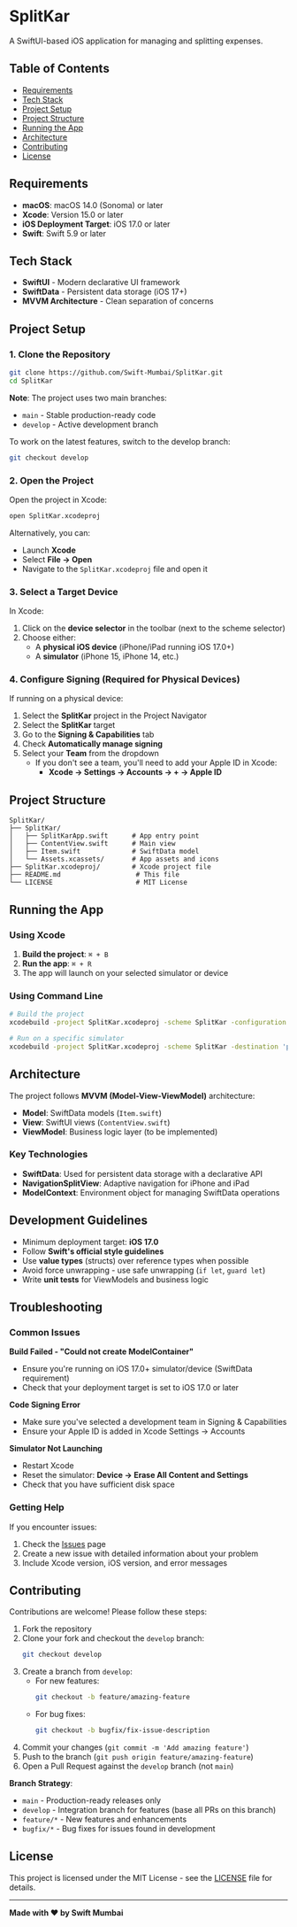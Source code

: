 # SplitKar

A SwiftUI-based iOS application for managing and splitting expenses.

## Table of Contents
- [Requirements](#requirements)
- [Tech Stack](#tech-stack)
- [Project Setup](#project-setup)
- [Project Structure](#project-structure)
- [Running the App](#running-the-app)
- [Architecture](#architecture)
- [Contributing](#contributing)
- [License](#license)

## Requirements

- **macOS**: macOS 14.0 (Sonoma) or later
- **Xcode**: Version 15.0 or later
- **iOS Deployment Target**: iOS 17.0 or later
- **Swift**: Swift 5.9 or later

## Tech Stack

- **SwiftUI** - Modern declarative UI framework
- **SwiftData** - Persistent data storage (iOS 17+)
- **MVVM Architecture** - Clean separation of concerns

## Project Setup

### 1. Clone the Repository

```bash
git clone https://github.com/Swift-Mumbai/SplitKar.git
cd SplitKar
```

**Note**: The project uses two main branches:
- `main` - Stable production-ready code
- `develop` - Active development branch

To work on the latest features, switch to the develop branch:

```bash
git checkout develop
```

### 2. Open the Project

Open the project in Xcode:

```bash
open SplitKar.xcodeproj
```

Alternatively, you can:
- Launch **Xcode**
- Select **File → Open**
- Navigate to the `SplitKar.xcodeproj` file and open it

### 3. Select a Target Device

In Xcode:
1. Click on the **device selector** in the toolbar (next to the scheme selector)
2. Choose either:
   - A **physical iOS device** (iPhone/iPad running iOS 17.0+)
   - A **simulator** (iPhone 15, iPhone 14, etc.)

### 4. Configure Signing (Required for Physical Devices)

If running on a physical device:

1. Select the **SplitKar** project in the Project Navigator
2. Select the **SplitKar** target
3. Go to the **Signing & Capabilities** tab
4. Check **Automatically manage signing**
5. Select your **Team** from the dropdown
   - If you don't see a team, you'll need to add your Apple ID in Xcode:
     - **Xcode → Settings → Accounts → + → Apple ID**

## Project Structure

```
SplitKar/
├── SplitKar/
│   ├── SplitKarApp.swift      # App entry point
│   ├── ContentView.swift      # Main view
│   ├── Item.swift             # SwiftData model
│   └── Assets.xcassets/       # App assets and icons
├── SplitKar.xcodeproj/        # Xcode project file
├── README.md                   # This file
└── LICENSE                     # MIT License
```

## Running the App

### Using Xcode

1. **Build the project**: `⌘ + B`
2. **Run the app**: `⌘ + R`
3. The app will launch on your selected simulator or device

### Using Command Line

```bash
# Build the project
xcodebuild -project SplitKar.xcodeproj -scheme SplitKar -configuration Debug build

# Run on a specific simulator
xcodebuild -project SplitKar.xcodeproj -scheme SplitKar -destination 'platform=iOS Simulator,name=iPhone 15,OS=latest' test
```

## Architecture

The project follows **MVVM (Model-View-ViewModel)** architecture:

- **Model**: SwiftData models (`Item.swift`)
- **View**: SwiftUI views (`ContentView.swift`)
- **ViewModel**: Business logic layer (to be implemented)

### Key Technologies

- **SwiftData**: Used for persistent data storage with a declarative API
- **NavigationSplitView**: Adaptive navigation for iPhone and iPad
- **ModelContext**: Environment object for managing SwiftData operations

## Development Guidelines

- Minimum deployment target: **iOS 17.0**
- Follow **Swift's official style guidelines**
- Use **value types** (structs) over reference types when possible
- Avoid force unwrapping - use safe unwrapping (`if let`, `guard let`)
- Write **unit tests** for ViewModels and business logic

## Troubleshooting

### Common Issues

**Build Failed - "Could not create ModelContainer"**
- Ensure you're running on iOS 17.0+ simulator/device (SwiftData requirement)
- Check that your deployment target is set to iOS 17.0 or later

**Code Signing Error**
- Make sure you've selected a development team in Signing & Capabilities
- Ensure your Apple ID is added in Xcode Settings → Accounts

**Simulator Not Launching**
- Restart Xcode
- Reset the simulator: **Device → Erase All Content and Settings**
- Check that you have sufficient disk space

### Getting Help

If you encounter issues:
1. Check the [Issues](https://github.com/Swift-Mumbai/SplitKar/issues) page
2. Create a new issue with detailed information about your problem
3. Include Xcode version, iOS version, and error messages

## Contributing

Contributions are welcome! Please follow these steps:

1. Fork the repository
2. Clone your fork and checkout the `develop` branch:
   ```bash
   git checkout develop
   ```
3. Create a branch from `develop`:
   - For new features:
     ```bash
     git checkout -b feature/amazing-feature
     ```
   - For bug fixes:
     ```bash
     git checkout -b bugfix/fix-issue-description
     ```
4. Commit your changes (`git commit -m 'Add amazing feature'`)
5. Push to the branch (`git push origin feature/amazing-feature`)
6. Open a Pull Request against the `develop` branch (not `main`)

**Branch Strategy**:
- `main` - Production-ready releases only
- `develop` - Integration branch for features (base all PRs on this branch)
- `feature/*` - New features and enhancements
- `bugfix/*` - Bug fixes for issues found in development

## License

This project is licensed under the MIT License - see the [LICENSE](LICENSE) file for details.

---

**Made with ❤️ by Swift Mumbai**
